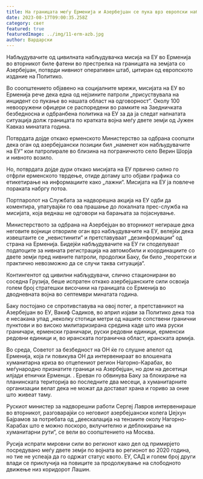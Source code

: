 ```yaml
---
title: На границата меѓу Ерменија и Азербејџан се пука врз европски набљудувачи
date: 2023-08-17T09:00:35.258Z
category: свет
featured: true
featuredImage: ../img/11-erm-azb.jpg
author: Вардарски
---
```

Набљудувачите од цивилната набљудувачка мисија на ЕУ во Ерменија во вторникот биле фатени во престрелка на границата на земјата со Азербејџан, потврди нивниот оперативен штаб, цитиран од европското издание на Политико.

Во соопштението објавено на социјалните мрежи, мисијата на ЕУ во Ерменија рече дека една од нејзините патроли „присуствувала на инцидент со пукање во нашата област на одговорност“. Околу 100 невооружени офицери се распоредени во рамките на Заедничката безбедносна и одбранбена политика на ЕУ за да ја следат напнатата ситуација долж границата по кратката војна меѓу двете земји од Јужен Кавказ минатата година.

Потврдата дојде откако ерменското Министерство за одбрана соопшти дека оган од азербејџански позиции бил „наменет кон набљудувачите на ЕУ“ кои патролирале во близина на пограничното село Верин Шорја и нивното возило.

Но, потврдата дојде дури откако мисијата на ЕУ првично силно го отфрли ерменското тврдење, отиде дотаму што објави графика со етикетирање на информациите како „лажни“. Мисијата на ЕУ ја повлече пораката набргу потоа.

Портпаролот на Службата за надворешна акција на ЕУ одби да коментира, упатувајќи го ова прашање до локалната прес-служба на мисијата, која веднаш не одговори на барањата за појаснување.

Министерството за одбрана на Азербејџан во вторникот негираше дека неговите војници отвориле оган врз набљудувачите на ЕУ, велејќи дека извештаите се „невистинити“ и претставуваат „дезинформации“ од страна на Ерменија. Бидејќи набљудувачите на ЕУ ги споделуваат податоците за нивната регистрација на автомобили и координациите со двете земји пред нивните патроли, продолжи Баку, би било „теоретски и практично невозможно да се случи таква ситуација“.

Контингентот од цивилни набљудувачи, слично стационирани во соседна Грузија, беше испратен откако азербејџанските сили освоија голем број стратешки височини на границата со Ерменија во дводневната војна во септември минатата година.

Баку постојано се спротивставува на овој потег, а претставникот на Азербејџан во ЕУ, Вакиф Садиков, во април изјави за Политико дека тоа е несакана упад „неколку стотици метри од нашите сопствени гранични пунктови и во високо милитаризирана средина каде што има руски граничари, ерменски граничари, руски редовни единици, ерменски редовни единици и, во иранската погранична област, иранската армија.

Во среда, Советот за безбедност на ОН ќе го слушне апелот од Ерменија, која ги повикува ОН да интервенираат во влошената хуманитарна криза во отцепениот регион Нагорно-Карабах, во меѓународно признатите граници на Азербејџан, но дом на десетици илјади етнички Ерменци. . Ереван го обвинува Баку за блокирање на планинската територија во последните два месеци, а хуманитарните организации велат дека не можат да достават храна и гориво за оние што живеат таму.

Рускиот министер за надворешни работи Сергеј Лавров интервенираше во вторникот, разговарајќи со неговиот азербејџански колега Џејхун Бајрамов за потребата од „деескалација на тензиите околу Нагорно-Карабах што е можно поскоро, вклучително и деблокирање на хуманитарни рути“, се вели во соопштението на Москва.

Русија испрати мировни сили во регионот како дел од примирјето посредувано меѓу двете земји по војната во регионот во 2020 година, но тие не успеаја да го одржат статус квото. ЕУ, САД и голем број други влади се приклучија на повиците за продолжување на слободното движење низ коридорот Лашин.